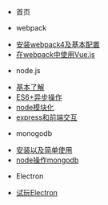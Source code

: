 * 首页 

* webpack

 - [安装webpack4及基本配置](webpack_doc/webpack_01.md)
 - [在webpack中使用Vue.js](webpack_doc/webpack_02.md)

* node.js

 - [基本了解](node.js/01-起步.md)
 - [ES6+异步操作](node.js/异步.md)
 - [node模块化](node.js/02-模块化.md)
 - [express和前端交互](node.js/04-接收前端提交的数据.md)

* monogodb

 - [安装以及简单使用](mongodb/安装及简单使用.md)
 - [node操作mongodb](mongodb/node操作mongodb.md)

* Electron

 - [试玩Electron](Electron/试玩electron.md)
